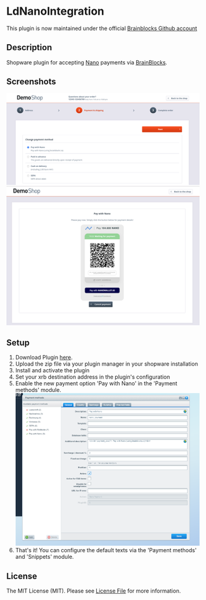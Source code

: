 # LdNanoIntegration

This plugin is now maintained under the official [Brainblocks Github account](https://github.com/brainblocks/LdNanoIntegration)

## Description
Shopware plugin for accepting [Nano](https://nano.org/) payments via [BrainBlocks](https://brainblocks.io).

## Screenshots

   ![choose_payments](./choose_payment.png)
   ![choose_payments](./payment.png)

## Setup

1. Download Plugin [here](https://github.com/LucaDe/LdNanoIntegration/releases/download/1.0/LdNanoIntegration.zip).
2. Upload the zip file via your plugin manager in your shopware installation
3. Install and activate the plugin 
3. Set your xrb destination address in the plugin's configuration
4. Enable the new payment option 'Pay with Nano' in the 'Payment methods' module.
   ![choose_payments](./payments.png)
5. That's it! You can configure the default texts via the 'Payment methods' and 'Snippets' module. 
 
## License

The MIT License (MIT). Please see [License File](LICENSE) for more information.
